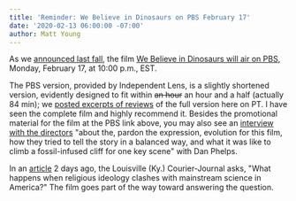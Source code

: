 ```yaml
---
title: 'Reminder: We Believe in Dinosaurs on PBS February 17'
date: '2020-02-13 06:00:00 -07:00' 
author: Matt Young
---
```


As we <a href="https://pandasthumb.org/archives/2019/11/we-believe-on-PBS.html">announced last fall</a>, the film <a href="http://www.pbs.org/independentlens/films/we-believe-in-dinosaurs/">We Believe in Dinosaurs will air on PBS</a>, Monday, February 17, at 10:00 p.m., EST.  

The PBS version, provided by Independent Lens, is a slightly shortened version, evidently designed to fit within ~~an hour~~ an hour and a half (actually 84 min); we <a href="https://pandasthumb.org/archives/2019/04/reviews-of-documentary.html">posted excerpts of reviews</a> of the full version here on PT. I have seen the complete film and highly recommend it. Besides the promotional material for the film at the PBS link above, you may also see an <a href="http://www.pbs.org/independentlens/blog/unearthing-the-thorny-intersection-of-belief-religion-and-science/">interview with the directors</a> "about the, pardon the expression, evolution for this film, how they tried to tell the story in a balanced way, and what it was like to climb a fossil-infused cliff for one key scene" with Dan Phelps.

In an <a href="https://www.courier-journal.com/story/news/religion/2020/02/11/pbs-air-documentary-kentuckys-ark-encounter/4667957002/">article</a> 2 days ago, the Louisville (Ky.) Courier-Journal asks, "What happens when religious ideology clashes with mainstream science in America?" The film goes part of the way toward answering the question.
